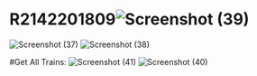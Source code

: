 # R2142201809![Screenshot (39)](https://github.com/ishank1212/R2142201809/assets/73271919/b6fd1af3-18a1-4ec9-aeed-a81f398c1b2a)
![Screenshot (37)](https://github.com/ishank1212/R2142201809/assets/73271919/ca459661-3fb0-421b-b8f8-715b4c6d25af)
![Screenshot (38)](https://github.com/ishank1212/R2142201809/assets/73271919/9146eca3-33c8-4d27-a9b3-5128e8902dd1)

#Get All Trains: 
![Screenshot (41)](https://github.com/ishank1212/R2142201809/assets/73271919/b231a2bf-cadc-4335-93f6-885499f57fe5)
![Screenshot (40)](https://github.com/ishank1212/R2142201809/assets/73271919/9ff0221e-e3f8-40c8-8a5c-179639d517a6)

